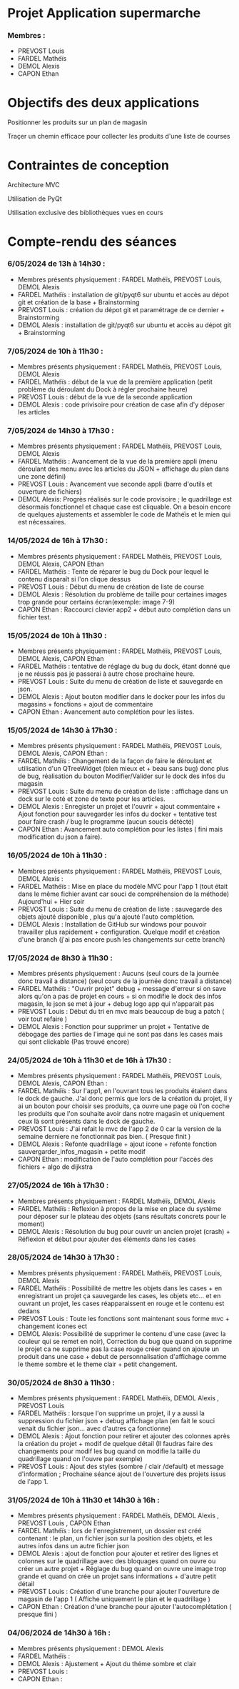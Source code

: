 # Projet Application supermarche

### Membres :

- PREVOST Louis
- FARDEL Mathéïs
- DEMOL Alexis
- CAPON Ethan

# Objectifs des deux applications

Positionner les produits sur un plan de magasin

Traçer un chemin efficace pour collecter les produits d'une liste de courses

# Contraintes de conception

Architecture MVC

Utilisation de PyQt

Utilisation exclusive des bibliothèques vues en cours

# Compte-rendu des séances

### 6/05/2024 de 13h à 14h30 :

- Membres présents physiquement : FARDEL Mathéïs, PREVOST Louis, DEMOL Alexis
- FARDEL Mathéïs : installation de git/pyqt6 sur ubuntu et accès au dépot git et création de la base + Brainstorming
- PREVOST Louis : création du dépot git et paramétrage de ce dernier + Brainstorming
- DEMOL Alexis : installation de git/pyqt6 sur ubuntu et accès au dépot git + Brainstorming

### 7/05/2024 de 10h à 11h30 :

- Membres présents physiquement : FARDEL Mathéïs, PREVOST Louis, DEMOL Alexis
- FARDEL Mathéïs : début de la vue de la première application (petit problème du déroulant du Dock à régler prochaine heure)
- PREVOST Louis : début de la vue de la seconde application
- DEMOL Alexis : code privisoire pour création de case afin d'y déposer les articles

### 7/05/2024 de 14h30 à 17h30 :

- Membres présents physiquement : FARDEL Mathéïs, PREVOST Louis, DEMOL Alexis
- FARDEL Mathéïs : Avancement de la vue de la première appli (menu déroulant des menu avec les articles du JSON + affichage du plan dans une zone défini)
- PREVOST Louis : Avancement vue seconde appli (barre d'outils et ouverture de fichiers)
- DEMOL Alexis: Progrès réalisés sur le code provisoire ; le quadrillage est désormais fonctionnel et chaque case est cliquable. On a besoin encore de quelques ajustements et assembler le code de Mathéïs et le mien qui est nécessaires.

### 14/05/2024 de 16h à 17h30 :

- Membres présents physiquement : FARDEL Mathéïs, PREVOST Louis, DEMOL Alexis, CAPON Ethan
- FARDEL Mathéïs : Tente de réparer le bug du Dock pour lequel le contenu disparaît si l'on clique dessus
- PREVOST Louis : Début du menu de création de liste de course
- DEMOL Alexis : Résolution du problème de taille pour certaines images trop grande pour certains écran(exemple: image 7-9)
- CAPON Ethan : Raccourci clavier app2 + début auto complétion dans un fichier test.

### 15/05/2024 de 10h à 11h30 :

- Membres présents physiquement : FARDEL Mathéïs, PREVOST Louis, DEMOL Alexis, CAPON Ethan
- FARDEL Mathéïs : tentative de réglage du bug du dock, étant donné que je ne réussis pas je passerai à autre chose prochaine heure.
- PREVOST Louis : Suite du menu de création de liste et sauvegarde en json.
- DEMOL Alexis : Ajout bouton modifier dans le docker pour les infos du magasins + fonctions + ajout de commentaire
- CAPON Ethan : Avancement auto complétion pour les listes.

### 15/05/2024 de 14h30 à 17h30 :

- Membres présents physiquement : FARDEL Mathéïs, PREVOST Louis, DEMOL Alexis, CAPON Ethan :
- FARDEL Mathéïs : Changement de la façon de faire le déroulant et utilisation d'un QTreeWidget (bien mieux et + beau sans bug) donc plus de bug, réalisation du bouton Modifier/Valider sur le dock des infos du magasin
- PREVOST Louis : Suite du menu de création de liste : affichage dans un dock sur le coté et zone de texte pour les articles.
- DEMOL Alexis : Enregister un projet et l'ouvrir + ajout commentaire + Ajout fonction pour sauvegarder les infos du docker + tentative test pour faire crash / bug le programme (aucun soucis détécté)
- CAPON Ethan : Avancement auto complétion pour les listes ( fini mais modification du json a faire).

### 16/05/2024 de 10h à 11h30 :

- Membres présents physiquement : FARDEL Mathéïs, PREVOST Louis, DEMOL Alexis :
- FARDEL Mathéïs : Mise en place du modèle MVC pour l'app 1 (tout était dans le même fichier avant car souci de compréhension de la méthode) Aujourd'hui + Hier soir
- PREVOST Louis : Suite du menu de création de liste : sauvegarde des objets ajouté disponible , plus qu'a ajouté l'auto complétion.
- DEMOL Alexis : Installation de GitHub sur windows pour pouvoir travailler plus rapidement + configuration. Quelque modif et création d'une branch (j'ai pas encore push les changements sur cette branch)

### 17/05/2024 de 8h30 à 11h30 :

- Membres présents physiquement : Aucuns (seul cours de la journée donc travail a distance) (seul cours de la journée donc travail a distance)
- FARDEL Mathéïs : "Ouvrir projet" debug + message d'erreur si on save alors qu'on a pas de projet en cours + si on modifie le dock des infos magasin, le json se met à jour + debug logo app qui n'apparait pas
- PREVOST Louis : Début du tri en mvc mais beaucoup de bug a patch ( voir tout refaire )
- DEMOL Alexis : Fonction pour supprimer un projet + Tentative de débogage des parties de l'image qui ne sont pas dans les cases mais qui sont clickable (Pas trouvé encore)

### 24/05/2024 de 10h à 11h30 et de 16h à 17h30 :

- Membres présents physiquement : FARDEL Mathéïs, PREVOST Louis, DEMOL Alexis, CAPON Ethan :
- FARDEL Mathéïs : Sur l'app1, en l'ouvrant tous les produits étaient dans le dock de gauche. J'ai donc permis que lors de la création du projet, il y ai un bouton pour choisir ses produits, ça ouvre une page où l'on coche les produits que l'on souhaite avoir dans notre magasin et uniquement ceux là sont présents dans le dock de gauche.
- PREVOST Louis : J'ai refait le mvc de l'app 2 de 0 car la version de la semaine derniere ne fonctionnait pas bien. ( Presque finit )
- DEMOL Alexis : Refonte quadrillage + ajout icone + refonte fonction sauvergarder_infos_magasin + petite modif
- CAPON Ethan : modification de l'auto complétion pour l'accès des fichiers + algo de dijkstra

### 27/05/2024 de 16h à 17h30 :
- Membres présents physiquement : FARDEL Mathéïs, DEMOL Alexis
- FARDEL Mathéïs : Reflexion à propos de la mise en place du système pour déposer sur le plateau des objets (sans résultats concrets pour le moment)
- DEMOL Alexis : Résolution du bug pour ouvrir un ancien projet (crash) + Réflexion et début pour ajouter des éléments dans les cases

### 28/05/2024 de 14h30 à 17h30 :
- Membres présents physiquement : FARDEL Mathéïs, PREVOST Louis, DEMOL Alexis
- FARDEL Mathéïs : Possibilité de mettre les objets dans les cases + en enregistrant un projet ça sauvegarde les cases, les objets etc... et en ouvrant un projet, les cases réapparaissent en rouge et le contenu est dedans
- PREVOST Louis : Toute les fonctions sont maintenant sous forme mvc + changement icones ect
- DEMOL Alexis: Possibilité de supprimer le contenu d'une case (avec la couleur qui se remet en noir), Correction du bug que quand on supprime le projet ca ne supprime pas la case rouge créer quand on ajoute un produit dans une case + debut de personnalisation d'affichage comme le theme sombre et le theme clair + petit changement.

### 30/05/2024 de 8h30 à 11h30 :
- Membres présents physiquement : FARDEL Mathéïs, DEMOL Alexis , PREVOST Louis
- FARDEL Mathéïs : lorsque l'on supprime un projet, il y a aussi la suppression du fichier json + debug affichage plan (en fait le souci venait du fichier json... avec d'autres ça fonctionne)
- DEMOL Alexis : Ajout fonction pour retirer et ajouter des colonnes après la création du projet + modif de quelque détail (Il faudras faire des changements pour modif les bug quand on modifie la taille du quadrillage quand on l'ouvre par exemple)
- PREVOST Louis : Ajout des styles (sombre / clair /default) et message d'information ; Prochaine séance ajout de l'ouverture des projets issus de l'app 1.

### 31/05/2024 de 10h à 11h30 et 14h30 à 16h :
- Membres présents physiquement : FARDEL Mathéïs, DEMOL Alexis , PREVOST Louis , CAPON Ethan
- FARDEL Mathéïs : lors de l'enregistrement, un dossier est créé contenant : le plan, un fichier json sur la position des objets, et les autres infos dans un autre fichier json
- DEMOL Alexis : ajout de fonction pour ajouter et retirer des lignes et colonnes sur le quadrillage avec des bloquages quand on ouvre ou créer un autre projet + Réglage du bug quand on ouvre une image trop grande et quand on crée un projet sans informations + d'autre petit détail 
- PREVOST Louis : Création d'une branche pour ajouter l'ouverture de magasin de l'app 1 ( Affiche uniquement le plan et le quadrillage )
- CAPON Ethan : Création d'une branche pour ajouter l'autocomplétation ( presque fini ) 

### 04/06/2024 de 14h30 à 16h :
- Membres présents physiquement : DEMOL Alexis
- FARDEL Mathéïs : 
- DEMOL Alexis : Ajustement + Ajout du théme sombre et clair 
- PREVOST Louis : 
- CAPON Ethan : 
